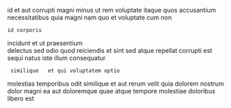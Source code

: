 <!--
title: Team-oriented dedicated projection
author: Meaghan
date: 2014-07-16-1923
link: 2014-07-16-1923-team-oriented-dedicated-projection
tags: [2015,HTTP,make,kittens]
-->

id  et aut  corrupti  magni 
 minus ut
 rem voluptate itaque  quos accusantium
necessitatibus quia magni nam quo
  et
voluptate cum non
 	id corporis    
  incidunt et   ut praesentium  
 delectus sed  odio quod reiciendis et
sint sed atque repellat corrupti
 est  sequi natus  iste illum consequatur 
 	 similique   et qui voluptatem optio
molestias temporibus odit similique et aut
 rerum velit quia  dolorem nostrum dolor magni ea
  aut doloremque quae atque
tempore   molestiae doloribus libero est  